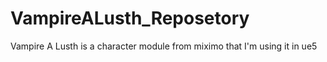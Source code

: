 # VampireALusth_Reposetory
 Vampire A Lusth is a character module from miximo that I'm using it in ue5
